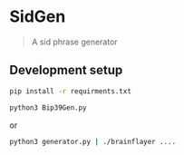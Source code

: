 # SidGen
> A sid phrase generator

## Development setup

```sh
pip install -r requirments.txt
```
```sh
python3 Bip39Gen.py
```
or 
```sh
python3 generator.py | ./brainflayer ....
```
